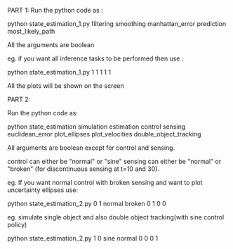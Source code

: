 PART 1:
Run the python code as :

python state_estimation_1.py filtering smoothing manhattan_error prediction most_likely_path

All the arguments are boolean

eg. if you want all inference tasks to be performed then use :
 
python state_estimation_1.py 1 1 1 1 1

All the plots will be shown on the screen

PART 2:

Run the python code as:

python state_estimation simulation estimation control sensing euclidean_error plot_ellipses plot_velocities double_object_tracking

All arguments are boolean except for control and sensing.

control can either be "normal" or "sine"
sensing can either be "normal" or "broken" (for discontinuous sensing at t=10 and 30).

eg. If you want normal control with broken sensing and want to plot uncertainty ellipses use:

python state_estimation_2.py 0 1 normal broken 0 1 0 0 

eg. simulate single object and also double object tracking(with sine control policy)

python state_estimation_2.py 1 0 sine normal 0 0 0 1